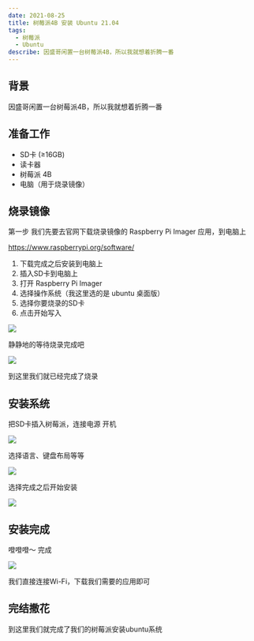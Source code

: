 ```yaml
---
date: 2021-08-25
title: 树莓派4B 安装 Ubuntu 21.04
tags:
  - 树莓派
  - Ubuntu
describe: 因盛哥闲置一台树莓派4B，所以我就想着折腾一番
---
```


## 背景

因盛哥闲置一台树莓派4B，所以我就想着折腾一番

## 准备工作

- SD卡 (≥16GB)
- 读卡器
- 树莓派 4B
- 电脑（用于烧录镜像）

## 烧录镜像

第一步 我们先要去官网下载烧录镜像的 Raspberry Pi Imager 应用，到电脑上

https://www.raspberrypi.org/software/

1. 下载完成之后安装到电脑上
2. 插入SD卡到电脑上
3. 打开 Raspberry Pi Imager
4. 选择操作系统（我这里选的是 ubuntu 桌面版）
5. 选择你要烧录的SD卡
6. 点击开始写入

![](https://i.loli.net/2021/08/25/HrdmTpU1hGaQnwu.png)

静静地的等待烧录完成吧

![](https://i.loli.net/2021/08/25/e2UXN9AgfWV85wq.png)

到这里我们就已经完成了烧录

## 安装系统

把SD卡插入树莓派，连接电源 开机

![](https://i.loli.net/2021/08/25/3NWHm67nZLwc1aP.png)



选择语言、键盘布局等等

![](https://i.loli.net/2021/08/25/HkCvEGUpObYwja7.png)

选择完成之后开始安装

![](https://i.loli.net/2021/08/25/NamXIGTYxMvtHd9.png)



## 安装完成

噔噔噔～ 完成

![](https://i.loli.net/2021/08/25/xo7st24zaAITgBC.png)

我们直接连接Wi-Fi，下载我们需要的应用即可

## 完结撒花

到这里我们就完成了我们的树莓派安装ubuntu系统